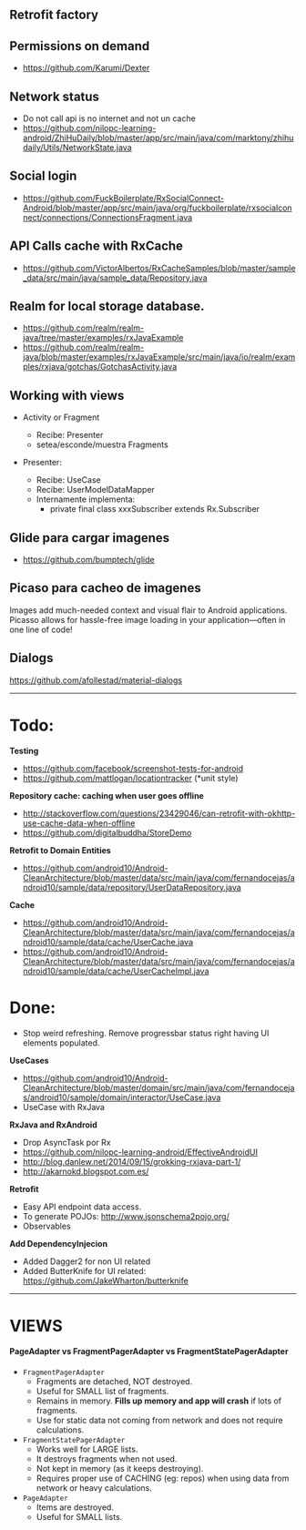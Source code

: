 ## Retrofit factory

## Permissions on demand
- https://github.com/Karumi/Dexter


## Network status

- Do not call api is no internet and not un cache
- https://github.com/nilopc-learning-android/ZhiHuDaily/blob/master/app/src/main/java/com/marktony/zhihudaily/Utils/NetworkState.java

## Social login

- https://github.com/FuckBoilerplate/RxSocialConnect-Android/blob/master/app/src/main/java/org/fuckboilerplate/rxsocialconnect/connections/ConnectionsFragment.java

## API Calls cache with RxCache

- https://github.com/VictorAlbertos/RxCacheSamples/blob/master/sample_data/src/main/java/sample_data/Repository.java

## Realm for local storage database.

- https://github.com/realm/realm-java/tree/master/examples/rxJavaExample
- https://github.com/realm/realm-java/blob/master/examples/rxJavaExample/src/main/java/io/realm/examples/rxjava/gotchas/GotchasActivity.java

## Working with views

 - Activity or Fragment
     - Recibe: Presenter
     - setea/esconde/muestra Fragments
     
 - Presenter:
    - Recibe: UseCase
    - Recibe: UserModelDataMapper
    - Internamente implementa:
        - private final class xxxSubscriber extends Rx.Subscriber

## Glide para cargar imagenes

- https://github.com/bumptech/glide

## Picaso para cacheo de imagenes
Images add much-needed context and visual flair to Android applications. Picasso allows for hassle-free image loading in your application—often in one line of code!

## Dialogs

https://github.com/afollestad/material-dialogs

---

# Todo:

**Testing**

- https://github.com/facebook/screenshot-tests-for-android
- https://github.com/mattlogan/locationtracker (*unit style)

**Repository cache: caching when user goes offline**

- http://stackoverflow.com/questions/23429046/can-retrofit-with-okhttp-use-cache-data-when-offline
- https://github.com/digitalbuddha/StoreDemo

**Retrofit to Domain Entities**

- https://github.com/android10/Android-CleanArchitecture/blob/master/data/src/main/java/com/fernandocejas/android10/sample/data/repository/UserDataRepository.java

**Cache**

- https://github.com/android10/Android-CleanArchitecture/blob/master/data/src/main/java/com/fernandocejas/android10/sample/data/cache/UserCache.java
- https://github.com/android10/Android-CleanArchitecture/blob/master/data/src/main/java/com/fernandocejas/android10/sample/data/cache/UserCacheImpl.java

# Done:

- Stop weird refreshing. Remove progressbar status right having UI elements populated.

**UseCases**

- https://github.com/android10/Android-CleanArchitecture/blob/master/domain/src/main/java/com/fernandocejas/android10/sample/domain/interactor/UseCase.java
- UseCase with RxJava

**RxJava and RxAndroid**

- Drop AsyncTask por Rx
- https://github.com/nilopc-learning-android/EffectiveAndroidUI 
- http://blog.danlew.net/2014/09/15/grokking-rxjava-part-1/
- http://akarnokd.blogspot.com.es/

**Retrofit**

- Easy API endpoint data access.
- To generate POJOs: http://www.jsonschema2pojo.org/
- Observables

**Add DependencyInjecion**

- Added Dagger2 for non UI related
- Added ButterKnife for UI related: https://github.com/JakeWharton/butterknife



----------

# VIEWS

#### PageAdapter vs FragmentPagerAdapter vs FragmentStatePagerAdapter

 - `FragmentPagerAdapter`
    - Fragments are detached, NOT destroyed.
    - Useful for SMALL list of fragments. 
    - Remains in memory. **Fills up memory and app will crash** if lots of fragments.
    - Use for static data not coming from network and does not require calculations.
 - `FragmentStatePagerAdapter`
    - Works well for LARGE lists. 
    - It destroys fragments when not used.
    - Not kept in memory (as it keeps destroying).
    - Requires proper use of CACHING (eg: repos) when using data from network or heavy calculations.
 - `PageAdapter` 
    - Items are destroyed. 
    - Useful for SMALL lists.